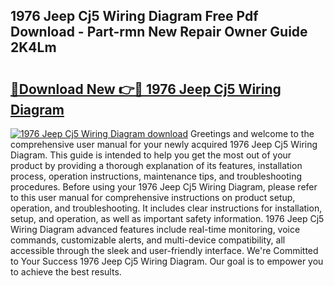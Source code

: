 ## 1976 Jeep Cj5 Wiring Diagram Free Pdf Download - Part-rmn New Repair Owner Guide 2K4Lm

# <h2><a href="http://dfuehyr.blite.top/?on=1976+Jeep+Cj5+Wiring+Diagram">🔗Download New 👉🔴 1976 Jeep Cj5 Wiring Diagram</a></h2>

[![1976 Jeep Cj5 Wiring Diagram download](https://i.imgur.com/lujVjoI.png)](http://dfuehyr.blite.top/?on=1976+Jeep+Cj5+Wiring+Diagram)
Greetings and welcome to the comprehensive user manual for your newly acquired 1976 Jeep Cj5 Wiring Diagram. This guide is intended to help you get the most out of your product by providing a thorough explanation of its features, installation process, operation instructions, maintenance tips, and troubleshooting procedures. Before using your 1976 Jeep Cj5 Wiring Diagram, please refer to this user manual for comprehensive instructions on product setup, operation, and troubleshooting. It includes clear instructions for installation, setup, and operation, as well as important safety information. 1976 Jeep Cj5 Wiring Diagram advanced features include real-time monitoring, voice commands, customizable alerts, and multi-device compatibility, all accessible through the sleek and user-friendly interface. We're Committed to Your Success 1976 Jeep Cj5 Wiring Diagram. Our goal is to empower you to achieve the best results.
